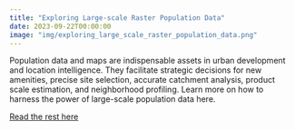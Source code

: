 ```yaml
---
title: "Exploring Large-scale Raster Population Data"
date: 2023-09-22T00:00:00
image: "img/exploring_large_scale_raster_population_data.png"
---
```


Population data and maps are indispensable assets in urban development and location intelligence. They facilitate strategic decisions for new amenities, precise site selection, accurate catchment analysis, product scale estimation, and neighborhood profiling. Learn more on how to harness the power of large-scale population data here.

[Read the rest here](https://towardsdatascience.com/exploring-large-scale-raster-population-data-72803cf7f2ad)
